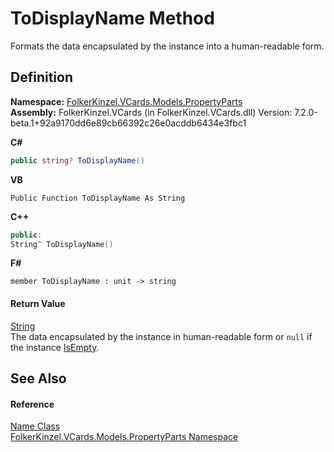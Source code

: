 # ToDisplayName Method


Formats the data encapsulated by the instance into a human-readable form.



## Definition
**Namespace:** <a href="dbd283d2-4531-056c-7d94-281acad42316.md">FolkerKinzel.VCards.Models.PropertyParts</a>  
**Assembly:** FolkerKinzel.VCards (in FolkerKinzel.VCards.dll) Version: 7.2.0-beta.1+92a9170dd6e89cb66392c26e0acddb6434e3fbc1

**C#**
``` C#
public string? ToDisplayName()
```
**VB**
``` VB
Public Function ToDisplayName As String
```
**C++**
``` C++
public:
String^ ToDisplayName()
```
**F#**
``` F#
member ToDisplayName : unit -> string 
```



#### Return Value
<a href="https://learn.microsoft.com/dotnet/api/system.string" target="_blank" rel="noopener noreferrer">String</a>  
The data encapsulated by the instance in human-readable form or `null` if the instance <a href="9431151b-e3ab-0604-ce53-6fee86d83172.md">IsEmpty</a>.

## See Also


#### Reference
<a href="b5f76d71-722a-5b83-d333-167551f7f57c.md">Name Class</a>  
<a href="dbd283d2-4531-056c-7d94-281acad42316.md">FolkerKinzel.VCards.Models.PropertyParts Namespace</a>  
